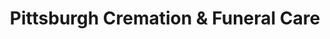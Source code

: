 ---
title: "Pittsburgh Cremation & Funeral Care"
url: /pittsburgh/pittsburgh-cremation-und-funeral-care/
shop: Bestattungen
---